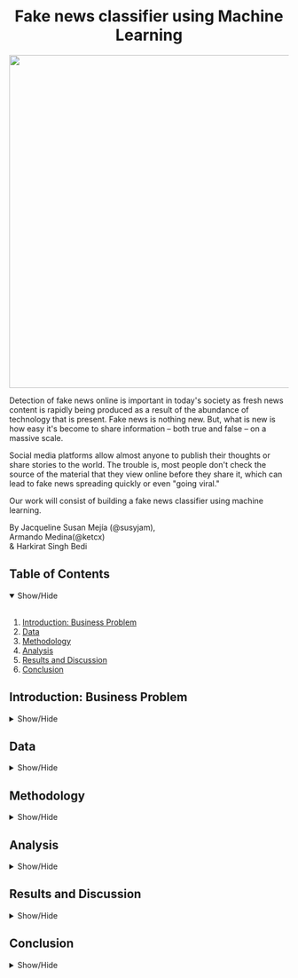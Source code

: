 <h1 align='center'>  Fake news classifier using Machine Learning </h1>

<p align="center">
  <img src="https://github.com/ketcx/fake-news-classufier/blob/master/Images/fakenews.jpeg" width=600>
</p>

Detection of fake news online is important in today's society as fresh news content is rapidly being produced as a result of the abundance of technology that is present. Fake news is nothing new. But, what is new is how easy it's become to share information – both true and false – on a massive scale.

Social media platforms allow almost anyone to publish their thoughts or share stories to the world. The trouble is, most people don't check the source of the material that they view online before they share it, which can lead to fake news spreading quickly or even "going viral."

Our work will consist of building a fake news classifier using machine learning.

By Jacqueline Susan Mejía (@susyjam),<br>
Armando Medina(@ketcx) <br>
& Harkirat Singh Bedi <br>

## Table of Contents

<details open>
<summary>Show/Hide</summary>
<br>

1. [Introduction: Business Problem](#introduction)
2. [Data](#data)
3. [Methodology](#methodology)
4. [Analysis](#analysis)
5. [Results and Discussion](#results)
6. [Conclusion](#conclusion)
</details>

## Introduction: Business Problem

<details>
<a name="#introduction"></a>
<summary>Show/Hide</summary>
<br>
</details>

## Data

<details>
<a name="#data"></a>
<summary>Show/Hide</summary>
<br>
</details>

## Methodology

<details>
<a name="#methodology"></a>
<summary>Show/Hide</summary>
<br>
</details>

## Analysis

<details>
<a name="#analysis"></a>
<summary>Show/Hide</summary>
<br>
</details>

## Results and Discussion

<details>
<a name="#results"></a>
<summary>Show/Hide</summary>
<br>
</details>

## Conclusion

<details>
<a name="#conclusion"></a>
<summary>Show/Hide</summary>
<br>
</details>

